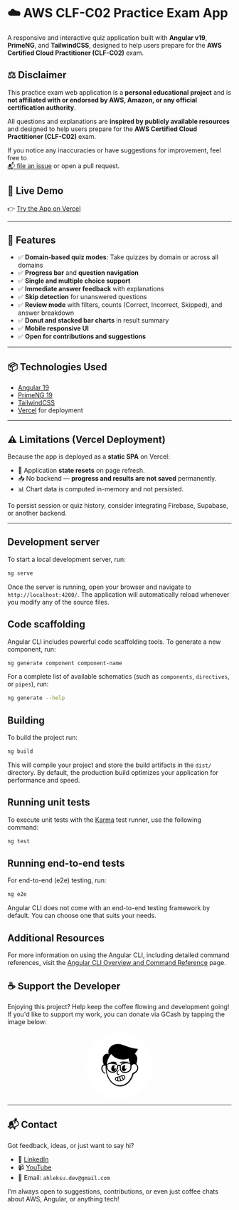 # ☁️ AWS CLF-C02 Practice Exam App

A responsive and interactive quiz application built with **Angular v19**, **PrimeNG**, and **TailwindCSS**, designed to help users prepare for the **AWS Certified Cloud Practitioner (CLF-C02)** exam.

## ⚖️ Disclaimer

This practice exam web application is a **personal educational project** and is **not affiliated with or endorsed by AWS, Amazon, or any official certification authority**.

All questions and explanations are **inspired by publicly available resources** and designed to help users prepare for the **AWS Certified Cloud Practitioner (CLF-C02)** exam.

If you notice any inaccuracies or have suggestions for improvement, feel free to  
[📬 file an issue](https://github.com/ahleksu/aws-clf-prac-app/issues) or open a pull request.


## 🚀 Live Demo

👉 [Try the App on Vercel](https://aws-clf-prac-app.vercel.app/)

---

## 🎯 Features

- ✅ **Domain-based quiz modes**: Take quizzes by domain or across all domains
- ✅ **Progress bar** and **question navigation**
- ✅ **Single and multiple choice support**
- ✅ **Immediate answer feedback** with explanations
- ✅ **Skip detection** for unanswered questions
- ✅ **Review mode** with filters, counts (Correct, Incorrect, Skipped), and answer breakdown
- ✅ **Donut and stacked bar charts** in result summary
- ✅ **Mobile responsive UI**
- ✅ **Open for contributions and suggestions**

---

## 📦 Technologies Used

- [Angular 19](https://angular.io/)
- [PrimeNG 19](https://primeng.org/)
- [TailwindCSS](https://tailwindcss.com/)
- [Vercel](https://vercel.com/) for deployment

---

## ⚠️ Limitations (Vercel Deployment)

Because the app is deployed as a **static SPA** on Vercel:
- 🧭 Application **state resets** on page refresh.
- 📥 No backend — **progress and results are not saved** permanently.
- 📊 Chart data is computed in-memory and not persisted.

To persist session or quiz history, consider integrating Firebase, Supabase, or another backend.

---

## Development server

To start a local development server, run:

```bash
ng serve
```

Once the server is running, open your browser and navigate to `http://localhost:4200/`. The application will automatically reload whenever you modify any of the source files.

## Code scaffolding

Angular CLI includes powerful code scaffolding tools. To generate a new component, run:

```bash
ng generate component component-name
```

For a complete list of available schematics (such as `components`, `directives`, or `pipes`), run:

```bash
ng generate --help
```

## Building

To build the project run:

```bash
ng build
```

This will compile your project and store the build artifacts in the `dist/` directory. By default, the production build optimizes your application for performance and speed.

## Running unit tests

To execute unit tests with the [Karma](https://karma-runner.github.io) test runner, use the following command:

```bash
ng test
```

## Running end-to-end tests

For end-to-end (e2e) testing, run:

```bash
ng e2e
```

Angular CLI does not come with an end-to-end testing framework by default. You can choose one that suits your needs.

## Additional Resources

For more information on using the Angular CLI, including detailed command references, visit the [Angular CLI Overview and Command Reference](https://angular.dev/tools/cli) page.

## ☕ Support the Developer

Enjoying this project? Help keep the coffee flowing and development going!  
If you'd like to support my work, you can donate via GCash by tapping the image below:

<a href="https://gcash-donations-qr.s3.ap-southeast-2.amazonaws.com/GCash-QR.jpg" target="_blank" rel="noopener noreferrer">
  <img src="public/ahleksu-notion-face.png" alt="Buy Me a Coffee" width="150" style="border-radius: 50%; display: block; margin: 0 auto;" />
</a>

---

## 📬 Contact

Got feedback, ideas, or just want to say hi?

- 🔗 [LinkedIn](https://www.linkedin.com/in/ahleksu)
- 📹 [YouTube](https://youtube.com/@ahleksu)
- 💼 Email: `ahleksu.dev@gmail.com`

I'm always open to suggestions, contributions, or even just coffee chats about AWS, Angular, or anything tech!
